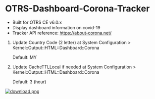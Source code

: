 # OTRS-Dashboard-Corona-Tracker
- Built for OTRS CE v6.0.x
- Display dashboard information on covid-19
- Tracker API reference: https://about-corona.net/

1. Update Country Code (2 letter) at System Configuration > Kernel::Output::HTML::Dashboard::Corona

    Default: MY

2. Update CacheTTLLocal if needed at System Configuration > Kernel::Output::HTML::Dashboard::Corona

    Default: 3 (hour)

[![download.png](https://i.postimg.cc/qqHgWftt/download.png)](https://postimg.cc/7GXxTWnD)